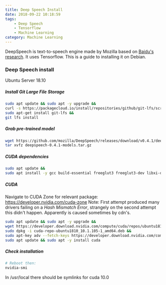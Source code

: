 ```yaml
---
title: Deep Speech Install
date: 2018-09-22 10:18:59
tags: 
    - Deep Speech
    - Tensorflow
    - Machine Learning
category: Machine Learning
---
```


DeepSpeech is text-to-speech engine made by Mozilla based on [Baidu's research](https://arxiv.org/abs/1412.5567). It uses Tensorflow. This is a guide to installing it on Debian.

<!--more-->

### Deep Speech install

Ubuntu Server 18.10

##### Install Git Large File Storage
```bash
sudo apt update && sudo apt -y upgrade && 
curl -s https://packagecloud.io/install/repositories/github/git-lfs/script.deb.sh | sudo bash &&
sudo apt-get install git-lfs &&
git lfs install
```

##### Grab pre-trained model
```bash
wget https://github.com/mozilla/DeepSpeech/releases/download/v0.4.1/deepspeech-0.4.1-models.tar.gz &&
tar xvfz deepspeech-0.4.1-models.tar.gz
```

##### CUDA dependencies
```bash
sudo apt update && 
sudo apt install -y gcc build-essential freeglut3 freeglut3-dev libxi-dev libxmu-dev dkms
```

##### CUDA
Navigate to CUDA Zone for relevant package: https://developer.nvidia.com/cuda-zone
Note: First attempt produced many drivers failing on a *Hash Mismatch Error*, strangely on the second attempt this didn't happen. Apparently is caused sometimes by cdn's.
```bash
sudo apt update && sudo apt -y upgrade &&
wget https://developer.download.nvidia.com/compute/cuda/repos/ubuntu1810/x86_64/cuda-repo-ubuntu1810_10.1.105-1_amd64.deb &&
sudo dpkg -i cuda-repo-ubuntu1810_10.1.105-1_amd64.deb &&
sudo apt-key adv --fetch-keys https://developer.download.nvidia.com/compute/cuda/repos/ubuntu1810/x86_64/7fa2af80.pub &&
sudo apt update && sudo apt -y install cuda
```

##### Check installation

```bash
# Reboot then:
nvidia-smi
```
In /usr/local there should be symlinks for cuda 10.0 